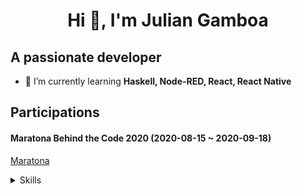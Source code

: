 <h1 align="center">Hi 👋, I'm Julian Gamboa</h1>

## A passionate developer

- 🌱 I’m currently learning **Haskell, Node-RED, React, React Native**

## Participations

#### Maratona Behind the Code 2020 (2020-08-15 ~ 2020-09-18)

[Maratona](https://github.com/julian-gamboa-bahia/maratona-btc-2020)

<!--START_SECTION:activity-->

<!--END_SECTION:activity-->

<details>
<summary>Skills</summary>
<br/>

#### Programming Languages:

[<img src="https://devicons.github.io/devicon/devicon.git/icons/c/c-original.svg" alt="c" width="40" height="40" />](https://www.cprogramming.com/)
[<img src="https://devicons.github.io/devicon/devicon.git/icons/csharp/csharp-original.svg" alt="csharp" width="40" height="40" />](https://www.w3schools.com/cs/)
[<img src="https://devicons.github.io/devicon/devicon.git/icons/java/java-original-wordmark.svg" alt="java" width="40" height="40" />](https://www.java.com)
[<img src="https://devicons.github.io/devicon/devicon.git/icons/javascript/javascript-original.svg" alt="javascript" width="40" height="40" />](https://developer.mozilla.org/en-US/docs/Web/JavaScript)
[<img src="https://devicons.github.io/devicon/devicon.git/icons/php/php-original.svg" alt="php" width="40" height="40" />](https://www.php.net)
[<img src="https://devicons.github.io/devicon/devicon.git/icons/typescript/typescript-original.svg" alt="typescript" width="40" height="40" />](https://www.typescriptlang.org/)
[<img src="https://devicons.github.io/devicon/devicon.git/icons/python/python-original.svg" alt="python" width="40" height="40" />](https://www.python.org)

#### Framework:

[<img src="https://devicons.github.io/devicon/devicon.git/icons/dot-net/dot-net-original-wordmark.svg" alt="dotnet" width="40" height="40" />](https://dotnet.microsoft.com/)
[<img src="https://devicons.github.io/devicon/devicon.git/icons/laravel/laravel-plain-wordmark.svg" alt="laravel" width="40" height="40" />](https://laravel.com/)

#### BackEnd:

[<img src="https://devicons.github.io/devicon/devicon.git/icons/express/express-original-wordmark.svg" alt="express" width="40" height="40" />](https://expressjs.com)
[<img src="https://devicons.github.io/devicon/devicon.git/icons/nodejs/nodejs-original-wordmark.svg" alt="nodejs" width="40" height="40" />](https://nodejs.org)

#### FrontEnd:

[<img src="https://devicons.github.io/devicon/devicon.git/icons/angularjs/angularjs-original.svg" alt="angularjs" width="40" />](https://angular.io)
[<img src="https://www.vectorlogo.zone/logos/babeljs/babeljs-icon.svg" alt="babel" width="40" height="40" />](https://babeljs.io/)
[<img src="https://devicons.github.io/devicon/devicon.git/icons/bootstrap/bootstrap-plain.svg" alt="bootstrap" width="40" height="40" />](https://getbootstrap.com)
[<img src="https://devicons.github.io/devicon/devicon.git/icons/css3/css3-original-wordmark.svg" alt="css3" width="40" height="40" />](https://www.w3schools.com/css/)
[<img src="https://devicons.github.io/devicon/devicon.git/icons/gulp/gulp-plain.svg" alt="gulp" width="40" height="40" />](https://gulpjs.com)
[<img src="https://devicons.github.io/devicon/devicon.git/icons/html5/html5-original-wordmark.svg" alt="html5" width="40" height="40" />](https://www.w3.org/html/)
[<img src="https://devicons.github.io/devicon/devicon.git/icons/react/react-original-wordmark.svg" alt="react" width="40" height="40" />](https://reactjs.org/)
[<img src="https://devicons.github.io/devicon/devicon.git/icons/sass/sass-original.svg" alt="sass" width="40" height="40" />](https://sass-lang.com)
[<img src="https://devicons.github.io/devicon/devicon.git/icons/vuejs/vuejs-original-wordmark.svg" alt="vuejs" width="40" height="40" />](https://vuejs.org/)
[<img src="https://devicons.github.io/devicon/devicon.git/icons/webpack/webpack-original.svg" alt="webpack" width="40" height="40" />](https://webpack.js.org)

#### Mobile:

[<img src="https://devicons.github.io/devicon/devicon.git/icons/android/android-original-wordmark.svg" alt="android" width="40" />](https://developer.android.com)
[<img src="https://reactnative.dev/img/header_logo.svg" alt="reactnative" width="40" height="40" />](https://reactnative.dev/)

#### Software:

[<img src="https://www.vectorlogo.zone/logos/figma/figma-icon.svg" alt="figma" width="40" height="40" />](https://www.figma.com/)

#### Static Site:

[<img src="https://www.vectorlogo.zone/logos/gatsbyjs/gatsbyjs-icon.svg" alt="gatsby" width="40" height="40" />](https://www.gatsbyjs.com/)

#### Database:

[<img src="https://www.vectorlogo.zone/logos/mariadb/mariadb-icon.svg" alt="mariadb" width="40" height="40" />](https://mariadb.org/)
[<img src="https://devicons.github.io/devicon/devicon.git/icons/mongodb/mongodb-original-wordmark.svg" alt="mongodb" width="40" height="40" />](https://www.mongodb.com/)
[<img src="https://devicons.github.io/devicon/devicon.git/icons/mysql/mysql-original-wordmark.svg" alt="mysql" width="40" height="40" />](https://www.mysql.com/)
[<img src="https://devicons.github.io/devicon/devicon.git/icons/postgresql/postgresql-original-wordmark.svg" alt="postgresql" width="40" height="40" />](https://www.postgresql.org)

#### Artificial Intelligence / Machine Learning:

[<img src="https://upload.wikimedia.org/wikipedia/commons/0/05/Scikit_learn_logo_small.svg" alt="scikit_learn" width="40" height="40" />](https://scikit-learn.org/)

#### Version Control:

[<img src="https://www.vectorlogo.zone/logos/git-scm/git-scm-icon.svg" alt="git" width="40" height="40" />](https://git-scm.com/)

#### Operating System:

[<img src="https://devicons.github.io/devicon/devicon.git/icons/linux/linux-original.svg" alt="linux" width="40" height="40" />](https://www.linux.org/)
[<img src="https://www.vectorlogo.zone/logos/microsoft/microsoft-icon.svg" alt="microsoft" width="40" height="40" />](https://www.microsoft.com/)

</details>

[linkedin]: https://www.linkedin.com/in/julian-gamboa-5a426b1b4/
